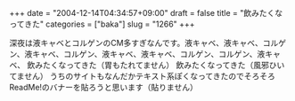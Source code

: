 +++
date = "2004-12-14T04:34:57+09:00"
draft = false
title = "飲みたくなってきた"
categories = ["baka"]
slug = "1266"
+++

深夜は液キャベとコルゲンのCM多すぎなんです。液キャベ、液キャベ、コルゲン、液キャベ、コルゲン、液キャベ、液キャベ、コルゲン、コルゲン、液キャベ、
飲みたくなってきた（胃もたれてません）
飲みたくなってきた（風邪ひいてません）
うちのサイトもなんだかテキスト系ぽくなってきたのでそろそろReadMe!のバナーを貼ろうと思います（貼りません）
